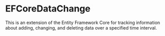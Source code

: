 # EFCoreDataChange
This is an extension of the Entity Framework Core for tracking information about adding, changing, and deleting data over a specified time interval.
